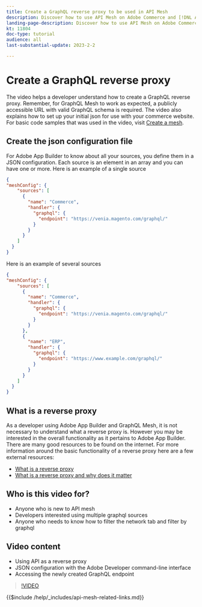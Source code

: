 ```yaml
---
title: Create a GraphQL reverse proxy to be used in API Mesh
description: Discover how to use API Mesh on Adobe Commerce and [!DNL Adobe App Builder]. Learn about creating a GraphQL reverse proxy.
landing-page-description: Discover how to use API Mesh on Adobe Commerce and [!DNL Adobe App Builder]. Learn about creating a GraphQL revers proxy.
kt: 11804
doc-type: tutorial
audience: all
last-substantial-update: 2023-2-2

---
```

# Create a GraphQL reverse proxy

The video helps a developer understand how to create a GraphQL reverse proxy. Remember, for GraphQL Mesh to work as expected, a publicly accessible URL with valid GraphQL schema is required. The video also explains how to set up your initial json for use with your commerce website. For basic code samples that was used in the video, visit [Create a mesh](https://developer.adobe.com/graphql-mesh-gateway/gateway/create-mesh/#create-a-mesh-1).

## Create the json configuration file

For Adobe App Builder to know about all your sources, you define them in a JSON configuration. Each source is an element in an array and you can have one or more. Here is an example of a single source

```json
{
"meshConfig": {
    "sources": [
      {
        "name": "Commerce",
        "handler": {
          "graphql": {
            "endpoint": "https://venia.magento.com/graphql/"
          }
        }
      }
    ]
  }
}
```

Here is an example of several sources

```json
{
"meshConfig": {
    "sources": [
      {
        "name": "Commerce",
        "handler": {
          "graphql": {
            "endpoint": "https://venia.magento.com/graphql/"
          }
        }
      },
      {
        "name": "ERP",
        "handler": {
          "graphql": {
            "endpoint": "https://www.example.com/graphql/"
          }
        }
      }
    ]
  }
}
```

## What is a reverse proxy

As a developer using Adobe App Builder and GraphQL Mesh, it is not necessary to understand what a reverse proxy is. However you may be interested in the overall functionality as it pertains to Adobe App Builder. There are many good resources to be found on the internet.
For more information around the basic functionality of a reverse proxy here are a few external resources:

* [What is a reverse proxy](https://www.imperva.com/learn/performance/reverse-proxy/)
* [What is a reverse proxy and why does it matter](https://blog.hubspot.com/website/reverse-proxy)

## Who is this video for?

* Anyone who is new to API mesh
* Developers interested using multiple graphql sources
* Anyone who needs to know how to filter the network tab and filter by graphql

## Video content

* Using API as a reverse proxy
* JSON configuration with the Adobe Developer command-line interface
* Accessing the newly created GraphQL endpoint

>[!VIDEO](https://video.tv.adobe.com/v/3414124)

{{$include /help/_includes/api-mesh-related-links.md}}
